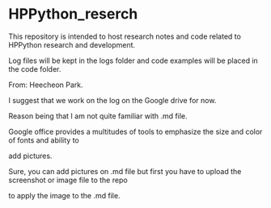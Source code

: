 # HPPython_reserch

This repository is intended to host research notes and code related to HPPython research and development.

Log files will be kept in the logs folder and code examples will be placed in the code folder.

From: Heecheon Park.

I suggest that we work on the log on the Google drive for now.

Reason being that I am not quite familiar with .md file.

Google office provides a multitudes of tools to emphasize the size and color of fonts and ability to

add pictures.

Sure, you can add pictures on .md file but first you have to upload the screenshot or image file to the repo

to apply the image to the .md file.

